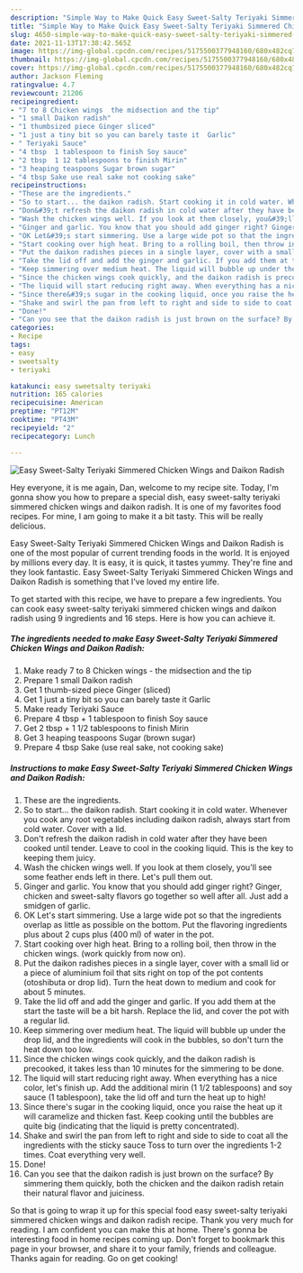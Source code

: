 ```yaml
---
description: "Simple Way to Make Quick Easy Sweet-Salty Teriyaki Simmered Chicken Wings and Daikon Radish"
title: "Simple Way to Make Quick Easy Sweet-Salty Teriyaki Simmered Chicken Wings and Daikon Radish"
slug: 4650-simple-way-to-make-quick-easy-sweet-salty-teriyaki-simmered-chicken-wings-and-daikon-radish
date: 2021-11-13T17:38:42.565Z
image: https://img-global.cpcdn.com/recipes/5175500377948160/680x482cq70/easy-sweet-salty-teriyaki-simmered-chicken-wings-and-daikon-radish-recipe-main-photo.jpg
thumbnail: https://img-global.cpcdn.com/recipes/5175500377948160/680x482cq70/easy-sweet-salty-teriyaki-simmered-chicken-wings-and-daikon-radish-recipe-main-photo.jpg
cover: https://img-global.cpcdn.com/recipes/5175500377948160/680x482cq70/easy-sweet-salty-teriyaki-simmered-chicken-wings-and-daikon-radish-recipe-main-photo.jpg
author: Jackson Fleming
ratingvalue: 4.7
reviewcount: 21206
recipeingredient:
- "7 to 8 Chicken wings  the midsection and the tip"
- "1 small Daikon radish"
- "1 thumbsized piece Ginger sliced"
- "1 just a tiny bit so you can barely taste it  Garlic"
- " Teriyaki Sauce"
- "4 tbsp  1 tablespoon to finish Soy sauce"
- "2 tbsp  1 12 tablespoons to finish Mirin"
- "3 heaping teaspoons Sugar brown sugar"
- "4 tbsp Sake use real sake not cooking sake"
recipeinstructions:
- "These are the ingredients."
- "So to start... the daikon radish. Start cooking it in cold water. Whenever you cook any root vegetables including daikon radish, always start from cold water. Cover with a lid."
- "Don&#39;t refresh the daikon radish in cold water after they have been cooked until tender. Leave to cool in the cooking liquid. This is the key to keeping them juicy."
- "Wash the chicken wings well. If you look at them closely, you&#39;ll see some feather ends left in there.  Let&#39;s pull them out."
- "Ginger and garlic. You know that you should add ginger right? Ginger, chicken and sweet-salty flavors go together so well after all. Just add a smidgen of garlic."
- "OK Let&#39;s start simmering. Use a large wide pot so that the ingredients overlap as little as possible on the bottom. Put the flavoring ingredients plus about 2 cups plus (400 ml) of water in the pot."
- "Start cooking over high heat. Bring to a rolling boil, then throw in the chicken wings. (work quickly from now on)."
- "Put the daikon radishes pieces in a single layer, cover with a small lid or a piece of aluminium foil that sits right on top of the pot contents (otoshibuta or drop lid). Turn the heat down to medium and cook for about 5 minutes."
- "Take the lid off and add the ginger and garlic. If you add them at the start the taste will be a bit harsh. Replace the lid, and cover the pot with a regular lid."
- "Keep simmering over medium heat. The liquid will bubble up under the drop lid, and the ingredients will cook in the bubbles, so don&#39;t turn the heat down too low."
- "Since the chicken wings cook quickly, and the daikon radish is precooked, it takes less than 10 minutes for the simmering to be done."
- "The liquid will start reducing right away. When everything has a nice color, let&#39;s finish up. Add the additional mirin (1 1/2 tablespoons) and soy sauce (1 tablespoon), take the lid off and turn the heat up to high!"
- "Since there&#39;s sugar in the cooking liquid, once you raise the heat up it will caramelize and thicken fast. Keep cooking until the bubbles are quite big (indicating that the liquid is pretty concentrated)."
- "Shake and swirl the pan from left to right and side to side to coat all the ingredients with the sticky sauce Toss to turn over the ingredients 1-2 times. Coat everything very well."
- "Done!"
- "Can you see that the daikon radish is just brown on the surface? By simmering them quickly, both the chicken and the daikon radish retain their natural flavor and juiciness."
categories:
- Recipe
tags:
- easy
- sweetsalty
- teriyaki

katakunci: easy sweetsalty teriyaki 
nutrition: 165 calories
recipecuisine: American
preptime: "PT12M"
cooktime: "PT43M"
recipeyield: "2"
recipecategory: Lunch

---
```



![Easy Sweet-Salty Teriyaki Simmered Chicken Wings and Daikon Radish](https://img-global.cpcdn.com/recipes/5175500377948160/680x482cq70/easy-sweet-salty-teriyaki-simmered-chicken-wings-and-daikon-radish-recipe-main-photo.jpg)

Hey everyone, it is me again, Dan, welcome to my recipe site. Today, I'm gonna show you how to prepare a special dish, easy sweet-salty teriyaki simmered chicken wings and daikon radish. It is one of my favorites food recipes. For mine, I am going to make it a bit tasty. This will be really delicious.



Easy Sweet-Salty Teriyaki Simmered Chicken Wings and Daikon Radish is one of the most popular of current trending foods in the world. It is enjoyed by millions every day. It is easy, it is quick, it tastes yummy. They're fine and they look fantastic. Easy Sweet-Salty Teriyaki Simmered Chicken Wings and Daikon Radish is something that I've loved my entire life.


To get started with this recipe, we have to prepare a few ingredients. You can cook easy sweet-salty teriyaki simmered chicken wings and daikon radish using 9 ingredients and 16 steps. Here is how you can achieve it.

<!--inarticleads1-->

##### The ingredients needed to make Easy Sweet-Salty Teriyaki Simmered Chicken Wings and Daikon Radish:

1. Make ready 7 to 8 Chicken wings - the midsection and the tip
1. Prepare 1 small Daikon radish
1. Get 1 thumb-sized piece Ginger (sliced)
1. Get 1 just a tiny bit so you can barely taste it  Garlic
1. Make ready  Teriyaki Sauce
1. Prepare 4 tbsp + 1 tablespoon to finish Soy sauce
1. Get 2 tbsp + 1 1/2 tablespoons to finish Mirin
1. Get 3 heaping teaspoons Sugar (brown sugar)
1. Prepare 4 tbsp Sake (use real sake, not cooking sake)




<!--inarticleads2-->

##### Instructions to make Easy Sweet-Salty Teriyaki Simmered Chicken Wings and Daikon Radish:

1. These are the ingredients.
1. So to start... the daikon radish. Start cooking it in cold water. Whenever you cook any root vegetables including daikon radish, always start from cold water. Cover with a lid.
1. Don&#39;t refresh the daikon radish in cold water after they have been cooked until tender. Leave to cool in the cooking liquid. This is the key to keeping them juicy.
1. Wash the chicken wings well. If you look at them closely, you&#39;ll see some feather ends left in there.  Let&#39;s pull them out.
1. Ginger and garlic. You know that you should add ginger right? Ginger, chicken and sweet-salty flavors go together so well after all. Just add a smidgen of garlic.
1. OK Let&#39;s start simmering. Use a large wide pot so that the ingredients overlap as little as possible on the bottom. Put the flavoring ingredients plus about 2 cups plus (400 ml) of water in the pot.
1. Start cooking over high heat. Bring to a rolling boil, then throw in the chicken wings. (work quickly from now on).
1. Put the daikon radishes pieces in a single layer, cover with a small lid or a piece of aluminium foil that sits right on top of the pot contents (otoshibuta or drop lid). Turn the heat down to medium and cook for about 5 minutes.
1. Take the lid off and add the ginger and garlic. If you add them at the start the taste will be a bit harsh. Replace the lid, and cover the pot with a regular lid.
1. Keep simmering over medium heat. The liquid will bubble up under the drop lid, and the ingredients will cook in the bubbles, so don&#39;t turn the heat down too low.
1. Since the chicken wings cook quickly, and the daikon radish is precooked, it takes less than 10 minutes for the simmering to be done.
1. The liquid will start reducing right away. When everything has a nice color, let&#39;s finish up. Add the additional mirin (1 1/2 tablespoons) and soy sauce (1 tablespoon), take the lid off and turn the heat up to high!
1. Since there&#39;s sugar in the cooking liquid, once you raise the heat up it will caramelize and thicken fast. Keep cooking until the bubbles are quite big (indicating that the liquid is pretty concentrated).
1. Shake and swirl the pan from left to right and side to side to coat all the ingredients with the sticky sauce Toss to turn over the ingredients 1-2 times. Coat everything very well.
1. Done!
1. Can you see that the daikon radish is just brown on the surface? By simmering them quickly, both the chicken and the daikon radish retain their natural flavor and juiciness.




So that is going to wrap it up for this special food easy sweet-salty teriyaki simmered chicken wings and daikon radish recipe. Thank you very much for reading. I am confident you can make this at home. There's gonna be interesting food in home recipes coming up. Don't forget to bookmark this page in your browser, and share it to your family, friends and colleague. Thanks again for reading. Go on get cooking!
